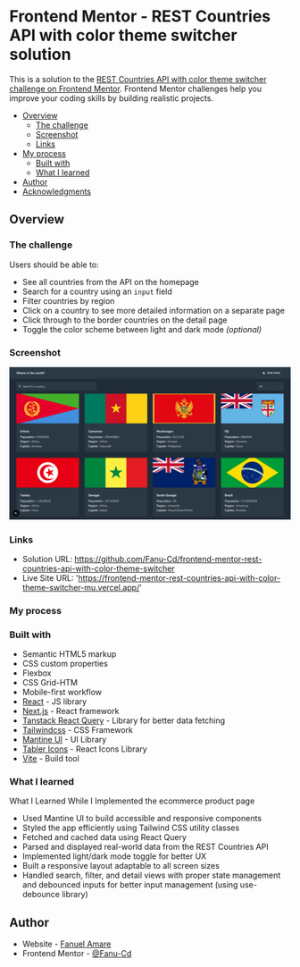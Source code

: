 # Frontend Mentor - REST Countries API with color theme switcher solution

This is a solution to the [REST Countries API with color theme switcher challenge on Frontend Mentor](https://www.frontendmentor.io/challenges/rest-countries-api-with-color-theme-switcher-5cacc469fec04111f7b848ca). Frontend Mentor challenges help you improve your coding skills by building realistic projects.

- [Overview](#overview)
  - [The challenge](#the-challenge)
  - [Screenshot](#screenshot)
  - [Links](#links)
- [My process](#my-process)
  - [Built with](#built-with)
  - [What I learned](#what-i-learned)
- [Author](#author)
- [Acknowledgments](#acknowledgments)

## Overview

### The challenge

Users should be able to:

- See all countries from the API on the homepage
- Search for a country using an `input` field
- Filter countries by region
- Click on a country to see more detailed information on a separate page
- Click through to the border countries on the detail page
- Toggle the color scheme between light and dark mode _(optional)_

### Screenshot

![Screenshot](main.png)

### Links

- Solution URL: https://github.com/Fanu-Cd/frontend-mentor-rest-countries-api-with-color-theme-switcher
- Live Site URL: 'https://frontend-mentor-rest-countries-api-with-color-theme-switcher-mu.vercel.app/'

### My process

### Built with

- Semantic HTML5 markup
- CSS custom properties
- Flexbox
- CSS Grid-HTM
- Mobile-first workflow
- [React](https://reactjs.org/) - JS library
- [Next.js](https://nextjs.org/) - React framework
- [Tanstack React Query](https://tanstack.com/query/latest) - Library for better data fetching
- [Tailwindcss](https://tailwindcss.com/) - CSS Framework
- [Mantine UI](https://mantine.dev/) - UI Library
- [Tabler Icons](https://tabler.io/icons) - React Icons Library
- [Vite](https://vite.dev/) - Build tool

### What I learned

What I Learned While I Implemented the ecommerce product page

- Used Mantine UI to build accessible and responsive components
- Styled the app efficiently using Tailwind CSS utility classes
- Fetched and cached data using React Query
- Parsed and displayed real-world data from the REST Countries API
- Implemented light/dark mode toggle for better UX
- Built a responsive layout adaptable to all screen sizes
- Handled search, filter, and detail views with proper state management and debounced inputs for better input management (using use-debounce library)

## Author

- Website - [Fanuel Amare](http://fanuel-amare-personal-portfolio-v2.vercel.app/)
- Frontend Mentor - [@Fanu-Cd](https://www.frontendmentor.io/profile/Fanu-Cd)
